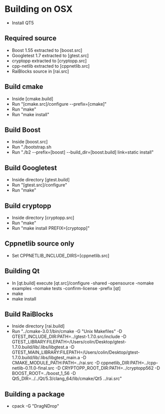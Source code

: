 # Building on OSX
* Install QT5

## Required source
* Boost 1.55 extracted to [boost.src]
* Googletest 1.7 extracted to [gtest.src]
* cryptopp extracted to [cryptopp.src]
* cpp-netlib extracted to [cppnetlib.src]
* RaiBlocks source in [rai.src]

## Build cmake
* Inside [cmake.build]
* Run "[cmake.src]/configure --prefix=[cmake]"
* Run "make"
* Run "make install"

## Build Boost
* Inside [boost.src]
* Run "./bootstrap.sh
* Run "./b2 --prefix=[boost] --build_dir=[boost.build] link=static install"

## Build Googletest
* Inside directory [gtest.build]
* Run "[gtest.src]/configure"
* Run "make"

## Build cryptopp
* Inside directory [cryptopp.src]
* Run "make"
* Run "make install PREFIX=[cryptopp]"

## Cppnetlib source only  
* Set CPPNETLIB_INCLUDE_DIRS=[cppnetlib.src]  

## Building Qt
* In [qt.build] execute [qt.src]/configure -shared -opensource -nomake examples -nomake tests -confirm-license  -prefix [qt]
* make
* make install

## Build RaiBlocks
* Inside directory [rai.build]
* Run "../cmake-3.0.1/bin/cmake -G "Unix Makefiles" -D GTEST_INCLUDE_DIR:PATH=../gtest-1.7.0.src/include -D GTEST_LIBRARY:FILEPATH=/Users/colin/Desktop/gtest-1.7.0.build/lib/.libs/libgtest.a -D GTEST_MAIN_LIBRARY:FILEPATH=/Users/colin/Desktop/gtest-1.7.0.build/lib/.libs/libgtest_main.a -D CMAKE_MODULE_PATH:PATH=../rai.src -D cppnetlib_DIR:PATH=../cpp-netlib-0.11.0-final.src -D CRYPTOPP_ROOT_DIR:PATH=../cryptopp562 -D BOOST_ROOT=../boost_1_56 -D Qt5_DIR=../../Qt/5.3/clang_64/lib/cmake/Qt5 ../rai.src"

## Building a package
* cpack -G "DragNDrop"